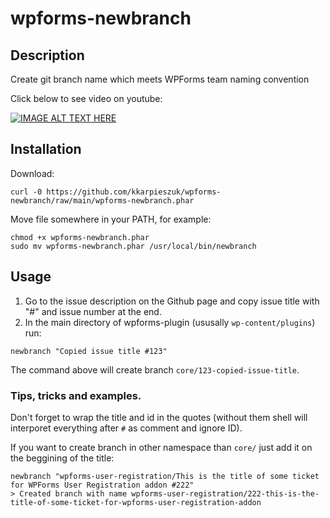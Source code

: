 # wpforms-newbranch

## Description

Create git branch name which meets WPForms team naming convention

Click below to see video on youtube:

[![IMAGE ALT TEXT HERE](https://img.youtube.com/vi/r3Mkgu3roTg/0.jpg)](https://www.youtube.com/watch?v=r3Mkgu3roTg)

## Installation

Download:

```shell
curl -0 https://github.com/kkarpieszuk/wpforms-newbranch/raw/main/wpforms-newbranch.phar
```

Move file somewhere in your PATH, for example:

```shell
chmod +x wpforms-newbranch.phar
sudo mv wpforms-newbranch.phar /usr/local/bin/newbranch
```

## Usage

1. Go to the issue description on the Github page and copy issue title with "#" and issue number at the end.
2. In the main directory of wpforms-plugin (ususally `wp-content/plugins`) run:
```shell
newbranch "Copied issue title #123"
```
The command above will create branch `core/123-copied-issue-title`.

### Tips, tricks and examples.

Don't forget to wrap the title and id in the quotes (without them shell will interporet everything after `#` as comment and ignore ID).

If you want to create branch in other namespace than `core/` just add it on the beggining of the title:

```shell
newbranch "wpforms-user-registration/This is the title of some ticket for WPForms User Registration addon #222"
> Created branch with name wpforms-user-registration/222-this-is-the-title-of-some-ticket-for-wpforms-user-registration-addon
```


